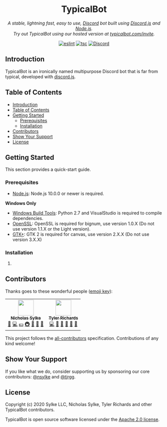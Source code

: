 <p align="center">
    <h1 align="center">TypicalBot</h1>
</p>
<p align="center">
    <i>A stable, lightning fast, easy to use, <a href="https://discordapp.com">Discord</a> bot built using <a href="https://discord.js.org">Discord.js</a> and <a href="https://nodejs.org">Node.js</a>.<br>Try out TypicalBot using our hosted version at <a href="https://typicalbot.com/invite">typicalbot.com/invite</a>.</i>
</p>
<p align="center">
    <a href="https://github.com/typicalbot/typicalbot/actions"><img src="https://github.com/typicalbot/typicalbot/workflows/eslint/badge.svg" alt="eslint"></a>
    <a href="https://github.com/typicalbot/typicalbot/actions"><img src="https://github.com/typicalbot/typicalbot/workflows/tsc/badge.svg" alt="tsc"></a>
    <a href="https://discord.gg/typicalbot"><img src="https://discordapp.com/api/guilds/163038706117115906/embed.png?style=shield" alt="Discord"></a>
</p>

## Introduction

TypicalBot is an ironically named multipurpose Discord bot that is far from typical, developed with [discord.js](https://github.com/discordjs/discord.js).

## Table of Contents

- [Introduction](#introduction)
- [Table of Contents](#table-of-contents)
- [Getting Started](#getting-started)
  - [Prerequisites](#prerequisites)
  - [Installation](#installation)
- [Contributors](#contributors)
- [Show Your Support](#show-your-support)
- [License](#license)

## Getting Started

This section provides a quick-start guide.

### Prerequisites
<!-- TODO: Finish prerequisite list -->
- [Node.js](https://nodejs.org/en/): Node.js 10.0.0 or newer is required.

**Windows Only**
- [Windows Build Tools](https://github.com/felixrieseberg/windows-build-tools): Python 2.7 and VisualStudio is required to compile dependencies.
- [OpenSSL](http://slproweb.com/products/Win32OpenSSL.html): OpenSSL is required for bignum, use version 1.0.X (Do not use version 1.1.X or the Light version).
- [GTK+](http://ftp.gnome.org/pub/GNOME/binaries/win64/gtk+/): GTK 2 is required for canvas, use version 2.X.X (Do not use version 3.X.X)

### Installation
<!-- TODO: Finish installation instructions -->
1. 

## Contributors

Thanks goes to these wonderful people ([emoji key](https://allcontributors.org/docs/en/emoji-key)):

<!-- ALL-CONTRIBUTORS-LIST:START - Do not remove or modify this section -->
<!-- prettier-ignore-start -->
<!-- markdownlint-disable -->
<table>
  <tr>
    <td align="center"><a href="https://github.com/nsylke"><img src="https://avatars1.githubusercontent.com/u/19676879?v=4" width="50px;" alt=""/><br /><sub><b>Nicholas Sylke</b></sub></a><br /><a href="#business-nsylke" title="Business development">💼</a> <a href="https://github.com/sylkellc/typicalbot/commits?author=nsylke" title="Code">💻</a> <a href="#financial-nsylke" title="Financial">💵</a> <a href="#infra-nsylke" title="Infrastructure (Hosting, Build-Tools, etc)">🚇</a> <a href="#maintenance-nsylke" title="Maintenance">🚧</a> <a href="#projectManagement-nsylke" title="Project Management">📆</a> <a href="https://github.com/sylkellc/typicalbot/pulls?q=is%3Apr+reviewed-by%3Ansylke" title="Reviewed Pull Requests">👀</a></td>
    <td align="center"><a href="https://github.com/tjrgg"><img src="https://avatars1.githubusercontent.com/u/11968358?v=4" width="50px;" alt=""/><br /><sub><b>Tyler Richards</b></sub></a><br /><a href="https://github.com/sylkellc/typicalbot/commits?author=tjrgg" title="Code">💻</a> <a href="#ideas-tjrgg" title="Ideas, Planning, & Feedback">🤔</a> <a href="#maintenance-tjrgg" title="Maintenance">🚧</a> <a href="#projectManagement-tjrgg" title="Project Management">📆</a> <a href="#question-tjrgg" title="Answering Questions">💬</a> <a href="https://github.com/sylkellc/typicalbot/pulls?q=is%3Apr+reviewed-by%3Atjrgg" title="Reviewed Pull Requests">👀</a></td>
  </tr>
</table>

<!-- markdownlint-enable -->
<!-- prettier-ignore-end -->
<!-- ALL-CONTRIBUTORS-LIST:END -->

This project follows the [all-contributors](https://github.com/all-contributors/all-contributors) specification. Contributions of any kind welcome!

## Show Your Support

If you like what we do, consider supporting us by sponsoring our core contributors: [@nsylke](https://github.com/sponsors/nsylke) and [@tjrgg](https://github.com/sponsors/tjrgg).

## License

Copyright (c) 2020 Sylke LLC, Nicholas Sylke, Tyler Richards and other TypicalBot contributors.

TypicalBot is open source software licensed under the [Apache 2.0 license](LICENSE).